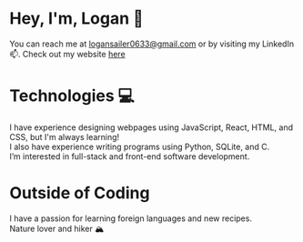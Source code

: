 # Hey, I'm, Logan 👋
You can reach me at logansailer0633@gmail.com or by visiting my LinkedIn 📫.
Check out my website [here](https://logan-sailer.netlify.app/)

# Technologies 💻
I have experience designing webpages using JavaScript, React, HTML, and CSS, but I'm always learning!\
I also have experience writing programs using Python, SQLite, and C.\
I’m interested in full-stack and front-end software development.

# Outside of Coding
I have a passion for learning foreign languages and new recipes.\
Nature lover and hiker 🏔️
<!---
logansailer/logansailer is a ✨ special ✨ repository because its `README.md` (this file) appears on your GitHub profile.
You can click the Preview link to take a look at your changes.
--->
